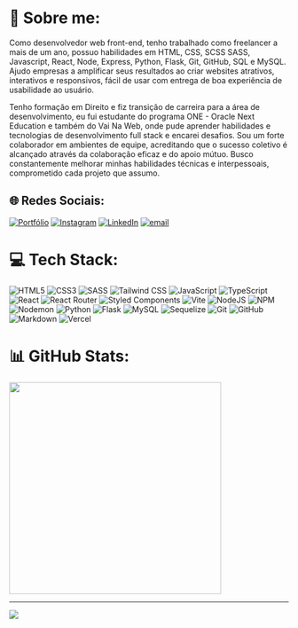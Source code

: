 # 💫 Sobre me:
Como desenvolvedor web front-end, tenho trabalhado como freelancer a mais de um ano, possuo habilidades em HTML, CSS, SCSS SASS, Javascript, React, Node, Express, Python, Flask, Git, GitHub, SQL e MySQL. Ajudo empresas a amplificar seus resultados ao criar websites atrativos, interativos e responsivos, fácil de usar com entrega de boa experiência de usabilidade ao usuário.<br>

Tenho formação em Direito e fiz transição de carreira para a área de desenvolvimento, eu fui estudante do programa ONE - Oracle Next Education e também do Vai Na Web, onde pude aprender habilidades e tecnologias de desenvolvimento full stack e encarei desafios. Sou um forte colaborador em ambientes de equipe, acreditando que o sucesso coletivo é alcançado através da colaboração eficaz e do apoio mútuo. Busco constantemente melhorar minhas habilidades técnicas e interpessoais, comprometido cada projeto que assumo.


## 🌐 Redes Sociais:
[![Portfólio](https://img.shields.io/badge/Portfolio-%FFFFFF.svg?logo=Portfolio&logoColor=black)](https://www.jefersonsantos.dev.br/) [![Instagram](https://img.shields.io/badge/Instagram-%23E4405F.svg?logo=Instagram&logoColor=white)](https://www.instagram.com/jefssant/) [![LinkedIn](https://img.shields.io/badge/LinkedIn-%230077B5.svg?logo=linkedin&logoColor=white)](https://linkedin.com/in/https://www.linkedin.com/in/jeferson-santos-devfe/) [![email](https://img.shields.io/badge/Email-D14836?logo=gmail&logoColor=white)](mailto:devjef@gmail.com) 

# 💻 Tech Stack:
![HTML5](https://img.shields.io/badge/html5-%23E34F26.svg?style=plastic&logo=html5&logoColor=white) ![CSS3](https://img.shields.io/badge/css3-%231572B6.svg?style=plastic&logo=css3&logoColor=white) ![SASS](https://img.shields.io/badge/SASS-hotpink.svg?style=plastic&logo=SASS&logoColor=white) ![Tailwind CSS](https://img.shields.io/badge/tailwind-css-%231572B6.svg?style=plastic&logo=tailwind-css&logoColor=white) ![JavaScript](https://img.shields.io/badge/javascript-%23323330.svg?style=plastic&logo=javascript&logoColor=%23F7DF1E) ![TypeScript](https://img.shields.io/badge/typescript-%23323330.svg?style=plastic&logo=typescript&logoColor=%23F7DF1E)
![React](https://img.shields.io/badge/react-%2320232a.svg?style=plastic&logo=react&logoColor=%2361DAFB) ![React Router](https://img.shields.io/badge/React_Router-CA4245?style=plastic&logo=react-router&logoColor=white) ![Styled Components](https://img.shields.io/badge/styled--components-DB7093?style=plastic&logo=styled-components&logoColor=white) ![Vite](https://img.shields.io/badge/vite-%23646CFF.svg?style=plastic&logo=vite&logoColor=white) ![NodeJS](https://img.shields.io/badge/node.js-6DA55F?style=plastic&logo=node.js&logoColor=white) ![NPM](https://img.shields.io/badge/NPM-%23CB3837.svg?style=plastic&logo=npm&logoColor=white) ![Nodemon](https://img.shields.io/badge/NODEMON-%23323330.svg?style=plastic&logo=nodemon&logoColor=%BBDEAD) ![Python](https://img.shields.io/badge/python-3670A0?style=plastic&logo=python&logoColor=ffdd54) ![Flask](https://img.shields.io/badge/flask-%23000.svg?style=plastic&logo=flask&logoColor=white) ![MySQL](https://img.shields.io/badge/mysql-4479A1.svg?style=plastic&logo=mysql&logoColor=white) ![Sequelize](https://img.shields.io/badge/Sequelize-52B0E7?style=plastic&logo=Sequelize&logoColor=white) ![Git](https://img.shields.io/badge/git-%23F05033.svg?style=plastic&logo=git&logoColor=white) ![GitHub](https://img.shields.io/badge/github-%23121011.svg?style=plastic&logo=github&logoColor=white) ![Markdown](https://img.shields.io/badge/markdown-%23000000.svg?style=plastic&logo=markdown&logoColor=white) ![Vercel](https://img.shields.io/badge/vercel-%23000000.svg?style=plastic&logo=vercel&logoColor=white)
# 📊 GitHub Stats:
<img style="width:382px; height:auto" src="https://github-readme-stats.vercel.app/api?username=jefersonssant&theme=darcula&hide_border=false&include_all_commits=false&count_private=true" alt=""><img src="https://github-readme-stats.vercel.app/api/top-langs/?username=jefersonssant&theme=darcula&hide_border=false&include_all_commits=true&count_private=true&layout=compact" alt="">
<!-- ![](https://github-readme-stats.vercel.app/api?username=jefersonssant&theme=darcula&hide_border=false&include_all_commits=true&count_private=true)
![](https://github-readme-stats.vercel.app/api/top-langs/?username=jefersonssant&theme=darcula&hide_border=false&include_all_commits=true&count_private=true&layout=compact)
![](https://nirzak-streak-stats.vercel.app/?user=jefersonssant&theme=darcula&hide_border=false)<br/> -->

---
[![](https://visitcount.itsvg.in/api?id=jefersonssant&icon=0&color=0)](https://visitcount.itsvg.in)

<!-- Proudly created with GPRM ( https://gprm.itsvg.in ) -->
